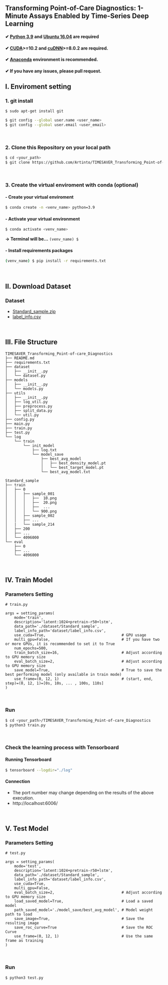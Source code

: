 ## Transforming Point-of-Care Diagnostics: 1-Minute Assays Enabled by Time-Series Deep Learning
#### ✔ [Python 3.9](https://www.python.org/downloads/) and [Ubuntu 16.04](https://releases.ubuntu.com/16.04/) are required
#### ✔ [CUDA](https://developer.nvidia.com/cuda-10.2-download-archive)>=10.2 and [cuDNN](https://developer.nvidia.com/rdp/cudnn-archive)>=8.0.2 are required.
#### ✔ [Anaconda](https://github.com/conda/conda) environment is recommended.
#### ✔ If you have any issues, please pull request.
## I. Enviroment setting
### 1. git install
```bash
$ sudo apt-get install git

$ git config --global user.name <user_name>
$ git config --global user.email <user_email>
```

<br>

### 2. Clone this Repository on your local path
```bash
$ cd <your_path>
$ git clone https://github.com/Artinto/TIMESAVER_Transforming_Point-of-care_Diagnostics
```

<br>

### 3. Create the virtual enviroment with conda (optional)
        
#### - Create your virtual enviroment
```bash
$ conda create -n <venv_name> python=3.9
```

#### - Activate your virtual environment
```bash
$ conda activate <venv_name>
```
**&rarr; Terminal will be...**   ```(venv_name) $ ```
  
#### -  Install requirements packages
```bash
(venv_name) $ pip install -r requirements.txt
```

<br>

## II. Download Dataset
### Dataset
- [Standard_sample.zip]()
- [label_info.csv]()

<br>

## III. File Structure
```
TIMESAVER_Transforming_Point-of-care_Diagnostics
├── README.md
├── requirements.txt
├── dataset
│   ├── __init__.py
│   └── dataset.py
├── models
│   ├── __init__.py
│   └── models.py
├── utils
│   ├── __init__.py
│   ├── log_util.py
│   ├── preprocess.py
│   ├── split_data.py
│   └── util.py
├── config.py
├── main.py
├── train.py
├── test.py
└── log
    └── train
        └── init_model
            ├── log.txt
            └── model_save
                ├── best_avg_model
                │   ├── best_density_model.pt
                │   └── best_target_model.pt
                └── best_avg_model.txt
```

```
Standard_sample
├── train
│   ├── 0
│   │   ├── sample_001
│   │   │   ├──  10.png
│   │   │   ├──  20.png
│   │   │   ├──  ...
│   │   │   └── 900.png
│   │   ├── sample_002
│   │   ├── ...
│   |   └── sample_214
│   ├── 200
│   ├── ...
│   └── 4096000
└── eval
    ├── 0
    ├── ...
    └── 4096000

```

<br>

## IV. Train Model
### Parameters Setting
```python3
# train.py

args = setting_params(
    mode='train',
    description='latent:1024+pretrain-r50+lstm',      
    data_path='./dataset/Standard_sample',
    label_info_path='dataset/label_info.csv',    
    use_cuda=True,                                  # GPU usage
    multi_gpu=False,                                # If you have two or more GPUs, it is recommended to set it to True
    num_epochs=500,
    train_batch_size=16,                            # Adjust according to GPU memory size
    eval_batch_size=2,                              # Adjust according to GPU memory size
    save_model=True,                                # True to save the best performing model (only available in train mode)
    use_frame=(0, 12, 1)                            # (start, end, step)=(0, 12, 1)=[0s, 10s, ... , 100s, 110s]
)
```

<br>

### Run
```bash
$ cd <your_path>/TIMESAVER_Transforming_Point-of-care_Diagnostics
$ python3 train.py
```

<br>

### Check the learning process with Tensorboard
#### Running Tensorboard
```bash
$ tensorboard --logdir="./log"
```
#### Connection
- The port number may change depending on the results of the above execution.
- http://localhost:6006/ 


<br>

## V. Test Model
### Parameters Setting

```python3
# test.py

args = setting_params(
    mode='test',
    description='latent:1024+pretrain-r50+lstm',      
    data_path='./dataset/Standard_sample',
    label_info_path='dataset/label_info.csv', 
    use_cuda=True, 
    multi_gpu=False,
    eval_batch_size=2,                              # Adjust according to GPU memory size
    load_saved_model=True,                          # Load a saved model
    path_saved_model='./model_save/best_avg_model', # Model weight path to load
    save_image=True,                                # Save the resulting image
    save_roc_curve=True                             # Save the ROC Curve
    use_frame=(0, 12, 1)                            # Use the same frame as training
)
```

<br>

### Run
```bash
$ python3 test.py
```
